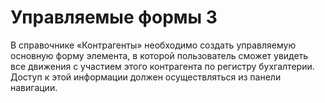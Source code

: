 # Управляемые формы 3

В справочнике «Контрагенты» необходимо создать управляемую основную форму элемента, в которой пользователь сможет увидеть все движения с участием этого контрагента по регистру бухгалтерии. Доступ к этой информации должен осуществляться из панели навигации.